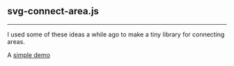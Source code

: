 ## svg-connect-area.js

*** 

I used some of these ideas a while ago to make a tiny library for connecting areas.

A [simple demo](http://trinary.github.io/svg-connect-area/)
